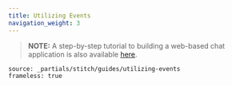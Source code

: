 ```yaml
---
title: Utilizing Events
navigation_weight: 3
---
```


> **NOTE:** A step-by-step tutorial to building a web-based chat application is also available [here](/client-sdk/tutorials/in-app-messaging/introduction).

```tabbed_content
source: _partials/stitch/guides/utilizing-events
frameless: true
```
